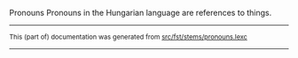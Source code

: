 Pronouns
Pronouns in the Hungarian language are references to things.

* * *

<small>This (part of) documentation was generated from [src/fst/stems/pronouns.lexc](https://github.com/giellalt/lang-hun/blob/main/src/fst/stems/pronouns.lexc)</small>

---


